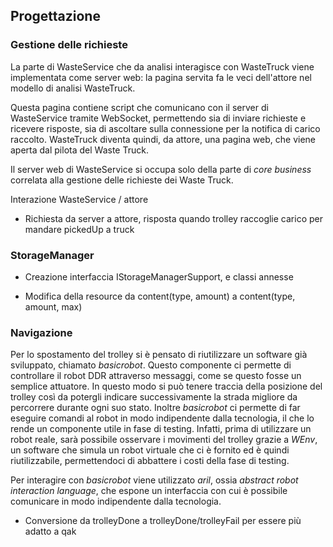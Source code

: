 ## Progettazione

### Gestione delle richieste

La parte di WasteService che da analisi interagisce con WasteTruck viene implementata come server web: la pagina servita fa le veci dell'attore nel modello di analisi WasteTruck.

Questa pagina contiene script che comunicano con il server di WasteService tramite WebSocket, permettendo sia di inviare richieste e ricevere risposte, sia di ascoltare sulla connessione per la notifica di carico raccolto. WasteTruck diventa quindi, da attore, una pagina web, che viene aperta dal pilota del Waste Truck. 

Il server web di WasteService si occupa solo della parte di *core business* correlata alla gestione delle richieste dei Waste Truck.

Interazione WasteService / attore
- Richiesta da server a attore, risposta quando trolley raccoglie carico per mandare pickedUp a truck

### StorageManager

- Creazione interfaccia IStorageManagerSupport, e classi annesse

- Modifica della resource da content(type, amount) a content(type, amount, max)

### Navigazione

Per lo spostamento del trolley si è pensato di riutilizzare un software già
sviluppato, chiamato _basicrobot_. Questo componente ci permette di controllare
il robot DDR attraverso messaggi, come se questo fosse un semplice attuatore. In
questo modo si può tenere traccia della posizione del trolley così da potergli
indicare successivamente la strada migliore da percorrere durante ogni suo
stato.
Inoltre _basicrobot_ ci permette di far eseguire comandi al robot in modo
indipendente dalla tecnologia, il che lo rende un componente utile in fase di
testing. Infatti, prima di utilizzare un robot reale, sarà possibile osservare i
movimenti del trolley grazie a _WEnv_, un software che simula un robot virtuale
che ci è fornito ed è quindi riutilizzabile, permettendoci di abbattere i costi
della fase di testing.

Per interagire con _basicrobot_ viene utilizzato _aril_, ossia _abstract robot
interaction language_, che espone un interfaccia con cui è possibile comunicare
in modo indipendente dalla tecnologia.

- Conversione da trolleyDone a trolleyDone/trolleyFail per
essere più adatto a qak
